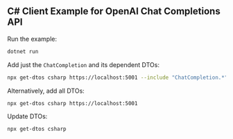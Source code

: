 ## C# Client Example for OpenAI Chat Completions API

Run the example:

```bash
dotnet run
```

Add just the `ChatCompletion` and its dependent DTOs:

```bash
npx get-dtos csharp https://localhost:5001 --include "ChatCompletion.*"
```

Alternatively, add all DTOs:

```bash
npx get-dtos csharp https://localhost:5001
```

Update DTOs:

```bash
npx get-dtos csharp
```